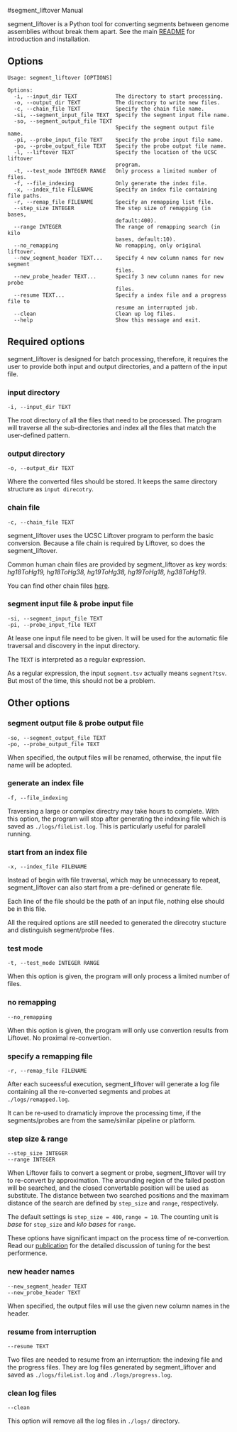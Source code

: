 #segment_liftover Manual

segment_liftover is a Python tool for converting segments between genome assemblies without break them apart. See the main [README](https://github.com/baudisgroup/segment-liftover/blob/master/README.md) for introduction and installation.

## Options
```
Usage: segment_liftover [OPTIONS]

Options:
  -i, --input_dir TEXT            The directory to start processing.
  -o, --output_dir TEXT           The directory to write new files.
  -c, --chain_file TEXT           Specify the chain file name.
  -si, --segment_input_file TEXT  Specify the segment input file name.
  -so, --segment_output_file TEXT
                                  Specify the segment output file name.
  -pi, --probe_input_file TEXT    Specify the probe input file name.
  -po, --probe_output_file TEXT   Specify the probe output file name.
  -l, --liftover TEXT             Specify the location of the UCSC liftover
                                  program.
  -t, --test_mode INTEGER RANGE   Only process a limited number of files.
  -f, --file_indexing             Only generate the index file.
  -x, --index_file FILENAME       Specify an index file containing file paths.
  -r, --remap_file FILENAME       Specify an remapping list file.
  --step_size INTEGER             The step size of remapping (in bases,
                                  default:400).
  --range INTEGER                 The range of remapping search (in kilo
                                  bases, default:10).
  --no_remapping                  No remapping, only original liftover.
  --new_segment_header TEXT...    Specify 4 new column names for new segment
                                  files.
  --new_probe_header TEXT...      Specify 3 new column names for new probe
                                  files.
  --resume TEXT...                Specify a index file and a progress file to
                                  resume an interrupted job.
  --clean                         Clean up log files.
  --help                          Show this message and exit.
```

## Required options
segment_liftover is designed for batch processing, therefore, it requires the user to provide both input and output directories, and a pattern of the input file.

### input directory

```
-i, --input_dir TEXT
```
The root directory of all the files that need to be processed. The program will traverse all the sub-directories and index all the files that match the user-defined pattern.

### output directory

```
-o, --output_dir TEXT 
```
Where the converted files should be stored. It keeps the same directory structure as ```input direcotry```. 

### chain file 
```
-c, --chain_file TEXT
```
segment_liftover uses the UCSC Liftover program to perform the basic conversion. Because a file chain is required by Liftover, so does the segment_liftover.

Common human chain files are provided by segment_liftover as key words: _hg18ToHg19, hg18ToHg38, hg19ToHg38, hg19ToHg18, hg38ToHg19_.

You can find other chain files [here](http://hgdownload.cse.ucsc.edu/downloads.html).

### segment input file & probe input file
```
-si, --segment_input_file TEXT
-pi, --probe_input_file TEXT
```
At lease one input file need to be given. It will be used for the automatic file traversal and discovery in the input directory.

The ```TEXT``` is interpreted as a regular expression. 

As a regular expression, the input ```segment.tsv``` actually means ```segment?tsv```. But most of the time, this should not be a problem.

## Other options

### segment output file & probe output file
```
-so, --segment_output_file TEXT
-po, --probe_output_file TEXT
```
When specified, the output files will be renamed, otherwise, the input file name will be adopted.

### generate an index file
```
-f, --file_indexing
```
Traversing a large or complex directry may take hours to complete. With this option, the program will stop after generating the indexing file which is saved as ```./logs/fileList.log```. This is particularly useful for paralell running.

### start from an index file
```
-x, --index_file FILENAME
```
Instead of begin with file traversal, which may be unnecessary to repeat, segment_liftover can also start from a pre-defined or generate file.

Each line of the file should be the path of an input file, nothing else should be in this file.

All the required options are still needed to generated the direcotry stucture and distinguish segment/probe files.

### test mode
```
-t, --test_mode INTEGER RANGE
```
When this option is given, the program will only process a limited number of files. 

### no remapping
```
--no_remapping
```
When this option is given, the program will only use convertion results from Liftovet. No proximal re-convertion.

### specify a remapping file
```
-r, --remap_file FILENAME
```
After each suceessful execution, segment_liftover will generate a log file containing all the re-converted segments and probes at ```./logs/remapped.log```.

It can be re-used to dramaticly improve the processing time, if the segments/probes are from the same/similar pipeline or platform.

### step size & range
```
--step_size INTEGER
--range INTEGER
```
When Liftover fails to convert a segment or probe, segment_liftover will try to re-convert by approximation. The arounding region of the failed postion will be searched, and the closed convertable position will be used as substitute. The distance between two searched positions and the maximam distance of the search are defined by ```step_size``` and ```range```, respectively.

The default settings is ```step_size = 400```, ```range = 10```. The counting unit is _base_ for ```step_size``` and _kilo bases_ for ```range```.

These options have significant impact on the process time of re-convertion. Read our [publication]() for the detailed discussion of tuning for the best performence.

### new header names
```
--new_segment_header TEXT
--new_probe_header TEXT
```
When specified, the output files will use the given new column names in the header.

### resume from interruption
```
--resume TEXT
```
Two files are needed to resume from an interruption: the indexing file and the progress files. They are log files generated by segment_liftover and saved as ```./logs/fileList.log``` and ```./logs/progress.log```.

### clean log files
```
--clean
```
This option will remove all the log files in ```./logs/``` directory.